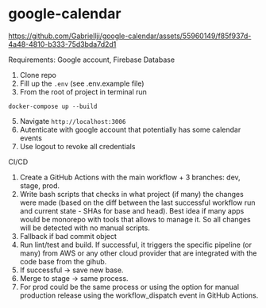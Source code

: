 # google-calendar



https://github.com/Gabriellji/google-calendar/assets/55960149/f85f937d-4a48-4810-b333-75d3bda7d2d1

Requirements: Google account, Firebase Database
1. Clone repo
2. Fill up the `.env` (see .env.example file)
3. From the root of project in terminal run 
```
docker-compose up --build
``` 
5. Navigate `http://localhost:3006`
6. Autenticate with google account that potentially has some calendar events
7. Use logout to revoke all credentials 

CI/CD

1. Create a GitHub Actions with the main workflow + 3 branches: dev, stage, prod.
2. Write bash scripts that checks in what project (if many) the changes were made (based on the diff between the last successful workflow run and current state - SHAs for base and head).
Best idea if many apps would be monorepo with tools that allows to manage it. So all changes will be detected with no manual scripts. 
3. Fallback if bad commit object
4. Run lint/test and build.
If successful, it triggers the specific pipeline (or many) from AWS or any other cloud provider that are integrated with the code base from the gihub.
5. If successful -> save new base.
6. Merge to stage -> same process.
7. For prod could be the same process or using the option for manual production release using the workflow_dispatch event in GitHub Actions.


